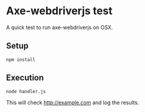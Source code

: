 # Axe-webdriverjs test

A quick test to run axe-webdriverjs on OSX.

## Setup

`npm install`

## Execution

`node handler.js`

This will check http://example.com and log the results.
